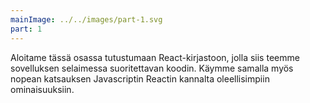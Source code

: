 ```yaml
---
mainImage: ../../images/part-1.svg
part: 1
---
```


<div class="intro">

Aloitame tässä osassa tutustumaan React-kirjastoon, jolla siis teemme sovelluksen selaimessa suoritettavan koodin. Käymme samalla myös nopean katsauksen Javascriptin Reactin kannalta oleellisimpiin ominaisuuksiin.

</div>
